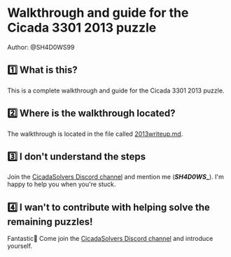 # Walkthrough and guide for the Cicada 3301 2013 puzzle
Author: @SH4D0WS99

## 1️⃣ What is this?
This is a complete walkthrough and guide for the Cicada 3301 2013 puzzle.

## 2️⃣ Where is the walkthrough located?
The walkthrough is located in the file called [2013writeup.md](2013writeup.md).

## 3️⃣ I don't understand the steps
Join the [CicadaSolvers Discord channel](https://discord.gg/eMmeaA9) and mention me (**_SH4D0WS__**). I'm happy to help you when you're stuck.

## 4️⃣ I wan't to contribute with helping solve the remaining puzzles!
Fantastic🥳 Come join the [CicadaSolvers Discord channel](https://discord.gg/eMmeaA9) and introduce yourself.
